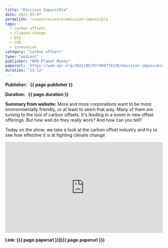 ```yaml
---
title: "Emission Impossible"
date: 2021-05-07
permalink: /resources/enre/emission-impossible
tags:
  - carbon offsets
  - climate change
  - ESG
  - CSR
  - innovation
category: "carbon offsets"
type: "podcast"
publisher: "NPR Planet Money"
paperurl: 'https://www.npr.org/2021/05/07/994774148/emission-impossible'
duration: "23:12"
---
```


<!-- Google tag (gtag.js) -->
<script async src="https://www.googletagmanager.com/gtag/js?id=G-Q95WSVMDNZ"></script>
<script>
  window.dataLayer = window.dataLayer || [];
  function gtag(){dataLayer.push(arguments);}
  gtag('js', new Date());

  gtag('config', 'G-Q95WSVMDNZ');
</script>


**<span class="bold-podcast">Publisher: </span>&nbsp;<span class="text-podcast"> {{ page.publisher }}</span>**

**<span class="bold-podcast">Duration: </span>&nbsp;<span class="text-podcast"> {{ page.duration }}</span>**

**<span class="bold-podcast">Summary from website:</span>**
More and more corporations want to be more environmentally friendly, or at least to seem that way. Many of them are turning to the tool of carbon offsets. It's leading to a boom in new offset offerings. But how well do they really work? And how can you tell?

Today on the show, we take a look at the carbon offset industry and try to see how effective it is at fighting climate change

<iframe src="https://www.npr.org/player/embed/994774148/1198960708" width="100%" height="290" frameborder="0" scrolling="no" title="NPR embedded audio player"></iframe>

**<span class="small-podcast">Link:</span>&nbsp;<span class="links-podcast">[{{ page.paperurl }}]({{ page.paperurl }})</span>**